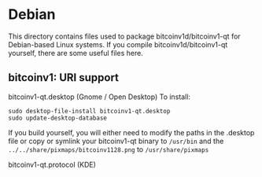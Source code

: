 
Debian
====================
This directory contains files used to package bitcoinv1d/bitcoinv1-qt
for Debian-based Linux systems. If you compile bitcoinv1d/bitcoinv1-qt yourself, there are some useful files here.

## bitcoinv1: URI support ##


bitcoinv1-qt.desktop  (Gnome / Open Desktop)
To install:

	sudo desktop-file-install bitcoinv1-qt.desktop
	sudo update-desktop-database

If you build yourself, you will either need to modify the paths in
the .desktop file or copy or symlink your bitcoinv1-qt binary to `/usr/bin`
and the `../../share/pixmaps/bitcoinv1128.png` to `/usr/share/pixmaps`

bitcoinv1-qt.protocol (KDE)

